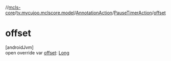 //[mcls-core](../../../../index.md)/[tv.mycujoo.mclscore.model](../../index.md)/[AnnotationAction](../index.md)/[PauseTimerAction](index.md)/[offset](offset.md)

# offset

[androidJvm]\
open override var [offset](offset.md): [Long](https://kotlinlang.org/api/latest/jvm/stdlib/kotlin/-long/index.html)
